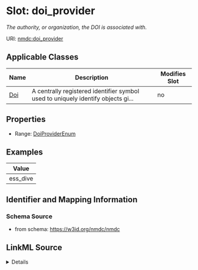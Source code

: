 # Slot: doi_provider


_The authority, or organization, the DOI is associated with._



URI: [nmdc:doi_provider](https://w3id.org/nmdc/doi_provider)



<!-- no inheritance hierarchy -->




## Applicable Classes

| Name | Description | Modifies Slot |
| --- | --- | --- |
[Doi](Doi.md) | A centrally registered identifier symbol used to uniquely identify objects gi... |  no  |







## Properties

* Range: [DoiProviderEnum](DoiProviderEnum.md)






## Examples

| Value |
| --- |
| ess_dive |

## Identifier and Mapping Information







### Schema Source


* from schema: https://w3id.org/nmdc/nmdc




## LinkML Source

<details>
```yaml
name: doi_provider
description: The authority, or organization, the DOI is associated with.
examples:
- value: ess_dive
  description: The corresponding DOI is associated with ESS-DIVE.
in_subset:
- data_portal_subset
from_schema: https://w3id.org/nmdc/nmdc
close_mappings:
- NCIT:C74932
rank: 1000
domain: Doi
alias: doi_provider
domain_of:
- Doi
range: DoiProviderEnum

```
</details>